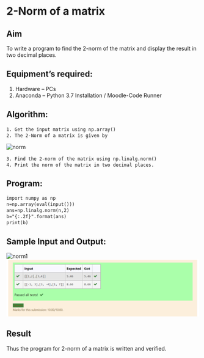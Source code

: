 # 2-Norm of a matrix
## Aim
To write a program to find the 2-norm of the matrix and display the result in two decimal places.
## Equipment’s required:
1.	Hardware – PCs
2.	Anaconda – Python 3.7 Installation / Moodle-Code Runner
## Algorithm:
	1. Get the input matrix using np.array()
	2. The 2-Norm of a matrix is given by 
![norm](./normeqn1.jpg)
    
    3. Find the 2-norm of the matrix using np.linalg.norm()
	4. Print the norm of the matrix in two decimal places.
## Program:
```
import numpy as np
n=np.array(eval(input()))
ans=np.linalg.norm(n,2)
b="{:.2f}".format(ans)
print(b)
```
## Sample Input and Output:
![norm1](./input.jpg)
![GitHub Logo](/images/norm.png)


## Result
Thus the program for 2-norm of a matrix is written and verified.
